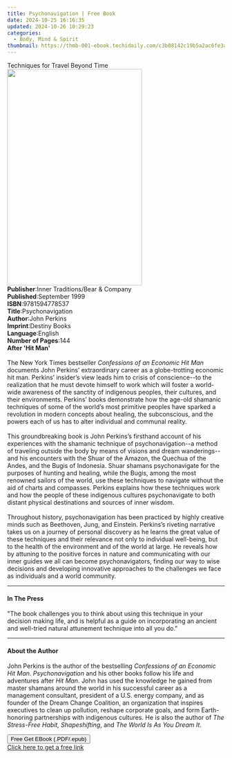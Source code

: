```yaml
---
title: Psychonavigation | Free Book
date: 2024-10-25 16:16:35
updated: 2024-10-26 10:29:23
categories:
  - Body, Mind & Spirit
thumbnail: https://thmb-001-ebook.techidaily.com/c3b88142c19b5a2ac6fe3a950a2d32761b48d825c5e6c56d87b8258c989db7e0.jpg
---
```

<main id="book-container">
  <div class="flex flex-col">
    <div class="book-brief flex-1 py-6 px-4 sm:p-6 md:py-10 md:px-8">
      <!-- brief-->
      <div class="book-brief-main">Techniques for Travel Beyond Time</div>
    </div>
    <div
      class="book-meta-info flex-1 grid gap-4 col-start-1 col-end-3 row-start-1 sm:mb-6 sm:grid-cols-4 lg:gap-6 lg:col-start-2 lg:row-end-6 lg:row-span-6 lg:mb-0"
    >
      <div
        class="book-meta-info-left place-content-center mt-4 p-4 text-sm leading-6 col-start-2 col-span-2 dark:text-slate-400"
      >
        <img
          class="w-full h-500 object-cover rounded-lg sm:h-255 sm:col-span-2 lg:col-span-full"
          src="https://img-001-ebook.techidaily.com/334ab1efb2af0041755c05b955bac552564917d66f3233a08bce6fe2e9e8a36c.jpg"
          alt=""
          width="312"
          height="500"
        />
      </div>
      <div
        class="book-meta-info-right mt-2 col-start-1 row-start-2 col-span-3 self-center"
      >
        <!-- meta data  -->
        <div class="flex flex-col px-4 md:px-8">
          <div class="flex-1">
            <strong>Publisher</strong>:<span class="px-2"
              >Inner Traditions/Bear &amp; Company</span
            >
          </div>
          <div class="flex-1">
            <strong>Published</strong>:<span class="px-2">September 1999</span>
          </div>
          <div class="flex-1">
            <strong>ISBN</strong>:<span class="px-2">9781594778537</span>
          </div>
          <div class="flex-1">
            <strong>Title</strong>:<span class="px-2">Psychonavigation</span>
          </div>
          <div class="flex-1">
            <strong>Author</strong>:<span class="px-2">John Perkins</span>
          </div>
          <div class="flex-1">
            <strong>Imprint</strong>:<span class="px-2">Destiny Books</span>
          </div>
          <div class="flex-1">
            <strong>Language</strong>:<span class="px-2">English</span>
          </div>
          <div class="flex-1">
            <strong>Number of Pages</strong>:<span class="px-2">144</span>
          </div>
        </div>
      </div>
    </div>
    <div class="book-description flex-1 py-6 px-4 sm:p-6 md:py-10 md:px-8">
      <div class="book-description-main">
        <div accordion-content="" id="description">
          <b>After 'Hit Man'<br /><br /></b>The New York Times bestseller
          <i>Confessions of an Economic Hit Man</i> documents John Perkins’
          extraordinary career as a globe-trotting economic hit man. Perkins’
          insider’s view leads him to crisis of conscience--to the realization
          that he must devote himself to work which will foster a world-wide
          awareness of the sanctity of indigenous peoples, their cultures, and
          their environments. Perkins’ books demonstrate how the age-old
          shamanic techniques of some of the world’s most primitive peoples have
          sparked a revolution in modern concepts about healing, the
          subconscious, and the powers each of us has to alter individual and
          communal reality.<br /><br />This groundbreaking book is John
          Perkins’s firsthand account of his experiences with the shamanic
          technique of psychonavigation--a method of traveling outside the body
          by means of visions and dream wanderings--and his encounters with the
          Shuar of the Amazon, the Quechua of the Andes, and the Bugis of
          Indonesia. Shuar shamans psychonavigate for the purposes of hunting
          and healing, while the Bugis, among the most renowned sailors of the
          world, use these techniques to navigate without the aid of charts and
          compasses. Perkins explains how these techniques work and how the
          people of these indigenous cultures psychonavigate to both distant
          physical destinations and sources of inner wisdom.
          <br /><br />Throughout history, psychonavigation has been practiced by
          highly creative minds such as Beethoven, Jung, and Einstein. Perkins’s
          riveting narrative takes us on a journey of personal discovery as he
          learns the great value of these techniques and their relevance not
          only to individual well-being, but to the health of the environment
          and of the world at large. He reveals how by attuning to the positive
          forces in nature and communicating with our inner guides we all can
          become psychonavigators, finding our way to wise decisions and
          developing innovative approaches to the challenges we face as
          individuals and a world community.
        </div>
        <div class="accordion-fader"></div>
      </div>
    </div>
    <div class="book-excerpts flex-1 py-6 px-4 sm:p-6 md:py-10 md:px-8">
      <!-- excerpts-->
      <div class="book-excerpts-main">
        <hr />
        <h4 class="placeholder placeholder-heading">
          <span>In The Press</span>
        </h4>
        <p>
          "The book challenges you to think about using this technique in your
          decision making life, and is helpful as a guide on incorporating an
          ancient and well-tried natural attunement technique into all you do."
        </p>
      </div>
    </div>
    <div class="book-about-author flex-1 py-6 px-4 sm:p-6 md:py-10 md:px-8">
      <!-- about author-->
      <div class="book-main-author-main">
        <hr />
        <h4 class="placeholder placeholder-heading">
          <span>About the Author</span>
        </h4>
        <p>
          John Perkins is the author of the bestselling
          <i>Confessions of an Economic Hit Man</i>. <i>Psychonavigation</i> and
          his other books follow his life and adventures after <i>Hit Man</i>.
          John has used the knowledge he gained from master shamans around the
          world in his successful career as a management consultant, president
          of a U.S. energy company, and as founder of the Dream Change
          Coalition, an organization that inspires executives to clean up
          pollution, reshape corporate goals, and form Earth-honoring
          partnerships with indigenous cultures. He is also the author of
          <i>The Stress-Free Habit, Shapeshifting</i>, and
          <i>The World Is As You Dream It</i>.
        </p>
      </div>
    </div>
    <div class="book-free-get flex-1 py-6 px-4 sm:p-6 md:py-10 md:px-8">
      <button
        id="btn-free-get"
        class="bg-blue-500 hover:bg-blue-700 text-white font-bold py-2 px-4 rounded"
      >
        Free Get EBook (.PDF/.epub)
      </button>
      <div id="countdown-display" class="px-2 text-lg mt-2"></div>
      <a
        id="free-link"
        class="hidden bg-blue-500 hover:bg-blue-700 text-white font-bold py-2 px-4 rounded"
        href="https://www.ebooks.com/en-us/book/95782708/psychonavigation/john-perkins/"
        target="_blank"
        >Click here to get a free link</a
      >
    </div>
    <script>
      let countdownTime = 0;
      let countdownInterval = null;
      document
        .getElementById('btn-free-get')
        .addEventListener('click', startCountdown);
      function startCountdown() {
        countdownTime = new Date().getTime() + 60000 * 3;
        countdownInterval = setInterval(updateCountdown, 1000);
        document.getElementById('btn-free-get').disabled = true;
        document
          .getElementById('btn-free-get')
          .classList.add('bg-gray-500', 'cursor-not-allowed');
      }
      function updateCountdown() {
        let currentTime = new Date().getTime();
        let timeLeft = countdownTime - currentTime;
        let secondsLeft = Math.floor(timeLeft / 1000);
        document.getElementById('countdown-display').innerHTML =
          `Remaining time: ${secondsLeft} seconds.`;
        if (secondsLeft <= 0) {
          clearInterval(countdownInterval);
          document.getElementById('btn-free-get').classList.add('hidden');
          document.getElementById('free-link').classList.remove('hidden');
          document.getElementById('countdown-display').innerHTML = '';
        }
      }
    </script>
  </div>
</main>
